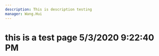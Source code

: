 ```yaml
---
description: This is description testing
manager: Wang.Hui
---
```

# this is a test page 5/3/2020 9:22:40 PM